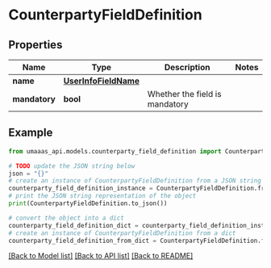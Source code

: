 # CounterpartyFieldDefinition


## Properties

Name | Type | Description | Notes
------------ | ------------- | ------------- | -------------
**name** | [**UserInfoFieldName**](UserInfoFieldName.md) |  | 
**mandatory** | **bool** | Whether the field is mandatory | 

## Example

```python
from umaaas_api.models.counterparty_field_definition import CounterpartyFieldDefinition

# TODO update the JSON string below
json = "{}"
# create an instance of CounterpartyFieldDefinition from a JSON string
counterparty_field_definition_instance = CounterpartyFieldDefinition.from_json(json)
# print the JSON string representation of the object
print(CounterpartyFieldDefinition.to_json())

# convert the object into a dict
counterparty_field_definition_dict = counterparty_field_definition_instance.to_dict()
# create an instance of CounterpartyFieldDefinition from a dict
counterparty_field_definition_from_dict = CounterpartyFieldDefinition.from_dict(counterparty_field_definition_dict)
```
[[Back to Model list]](../README.md#documentation-for-models) [[Back to API list]](../README.md#documentation-for-api-endpoints) [[Back to README]](../README.md)


